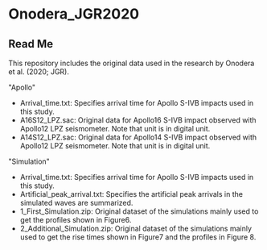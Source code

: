 # Onodera_JGR2020
## Read Me
This repository includes the original data used in the research by Onodera et al. (2020; JGR).

"Apollo"  
- Arrival_time.txt: Specifies arrival time for Apollo S-IVB impacts used in this study.
- A16S12_LPZ.sac: Original data for Apollo16 S-IVB impact observed with Apollo12 LPZ seismometer. Note that unit is in digital unit.
- A14S12_LPZ.sac: Original data for Apollo14 S-IVB impact observed with Apollo12 LPZ seismometer. Note that unit is in digital unit.

"Simulation"
- Arrival_time.txt: Specifies arrival time for Apollo S-IVB impacts used in this study.
- Artificial_peak_arrival.txt: Specifies the artificial peak arrivals in the simulated waves are summarized.
- 1_First_Simulation.zip: Original dataset of the simulations mainly used to get the profiles shown in Figure6.
- 2_Additional_Simulation.zip: Original dataset of the simulations mainly used to get the rise times shown in Figure7 and the profiles in Figure 8.
